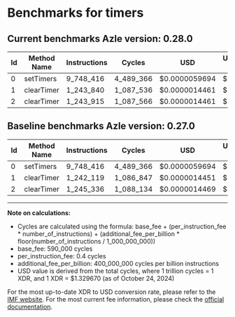 # Benchmarks for timers

## Current benchmarks Azle version: 0.28.0

| Id  | Method Name | Instructions | Cycles    | USD           | USD/Million Calls | Change                            |
| --- | ----------- | ------------ | --------- | ------------- | ----------------- | --------------------------------- |
| 0   | setTimers   | 9_748_416    | 4_489_366 | $0.0000059694 | $5.96             | <font color="red">0</font>        |
| 1   | clearTimer  | 1_243_840    | 1_087_536 | $0.0000014461 | $1.44             | <font color="red">+1_721</font>   |
| 2   | clearTimer  | 1_243_915    | 1_087_566 | $0.0000014461 | $1.44             | <font color="green">-1_421</font> |

## Baseline benchmarks Azle version: 0.27.0

| Id  | Method Name | Instructions | Cycles    | USD           | USD/Million Calls |
| --- | ----------- | ------------ | --------- | ------------- | ----------------- |
| 0   | setTimers   | 9_748_416    | 4_489_366 | $0.0000059694 | $5.96             |
| 1   | clearTimer  | 1_242_119    | 1_086_847 | $0.0000014451 | $1.44             |
| 2   | clearTimer  | 1_245_336    | 1_088_134 | $0.0000014469 | $1.44             |

---

**Note on calculations:**

- Cycles are calculated using the formula: base_fee + (per_instruction_fee \* number_of_instructions) + (additional_fee_per_billion \* floor(number_of_instructions / 1_000_000_000))
- base_fee: 590_000 cycles
- per_instruction_fee: 0.4 cycles
- additional_fee_per_billion: 400_000_000 cycles per billion instructions
- USD value is derived from the total cycles, where 1 trillion cycles = 1 XDR, and 1 XDR = $1.329670 (as of October 24, 2024)

For the most up-to-date XDR to USD conversion rate, please refer to the [IMF website](https://www.imf.org/external/np/fin/data/rms_sdrv.aspx).
For the most current fee information, please check the [official documentation](https://internetcomputer.org/docs/current/developer-docs/gas-cost#execution).
